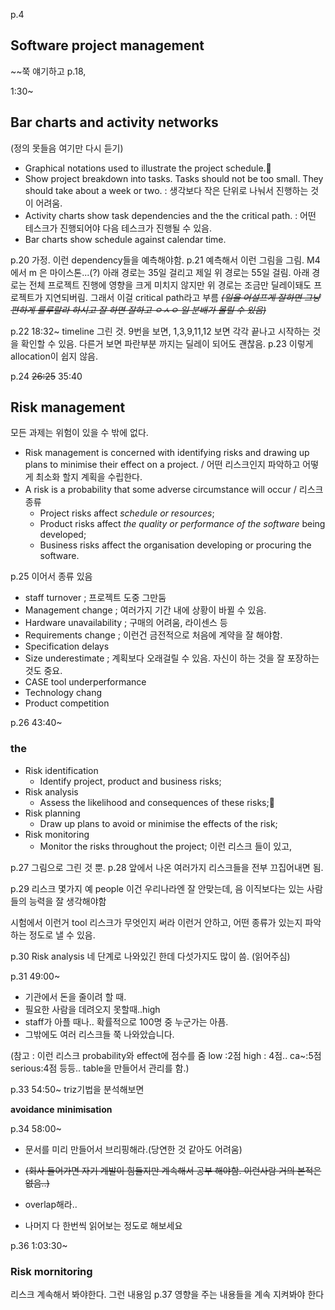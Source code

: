 p.4
## Software project management
~~쭉 얘기하고 p.18,



1:30~
## Bar charts and activity networks
(정의 못들음 여기만 다시 듣기)
* Graphical notations used to illustrate the project schedule.
* Show project breakdown into tasks. Tasks should not be too small. They should take about a week or two. : 생각보다 작은 단위로 나눠서 진행하는 것이 어려움.
* Activity charts show task dependencies and the the critical path. : 어떤 테스크가 진행되어야 다음 테스크가 진행될 수 있음.
* Bar charts show schedule against calendar time.


p.20 가정. 이런 dependency들을 예측해야함.
p.21 예측해서 이런 그림을 그림.
M4 에서 m 은 마이스톤...(?)
아래 경로는 35일 걸리고
제일 위 경로는 55일 걸림.
아래 경로는 전체 프로젝트 진행에 영향을 크게 미치지 않지만 위 경로는 조금만 딜레이돼도 프로젝트가 지연되버림. 그래서 이걸 critical path라고 부름
*~~(일을 어설프게 잘하면 그냥 편하게 룰루랄라 하시고 잘 하면 잘하고 ㅇㅅㅇ 일 분배가 몰릴 수 있음)~~*

p.22 18:32~
timeline 그린 것. 9번을 보면,
1,3,9,11,12 보면 각각 끝나고 시작하는 것을 확인할 수 있음.
다른거 보면 파란부분 까지는 딜레이 되어도 괜찮음.
p.23 이렇게 allocation이 쉽지 않음.


p.24 ~~26:25~~ 35:40
## Risk management
모든 과제는 위험이 있을 수 밖에 없다.
* Risk management is concerned with identifying risks and drawing up plans to minimise their effect on a project. / 어떤 리스크인지 파악하고 어떻게 최소화 할지 계획을 수립한다.
* A risk is a probability that some adverse circumstance will occur / 리스크 종류
  * Project risks affect *schedule or resources*;
  * Product risks affect *the quality or performance of the software* being developed;
  * Business risks affect the organisation developing or procuring the software.

p.25 이어서 종류 있음
* staff turnover ; 프로젝트 도중 그만둠
* Management change ; 여러가지 기간 내에 상황이 바뀔 수 있음.
* Hardware unavailability ; 구매의 어려움, 라이센스 등
* Requirements change ; 이런건 금전적으로 처음에 계약을 잘 해야함.
* Specification delays
* Size underestimate ; 계획보다 오래걸릴 수 있음. 자신이 하는 것을 잘 포장하는 것도 중요.
* CASE tool underperformance
* Technology chang
* Product competition

p.26 43:40~
### the
* Risk identification
  * Identify project, product and business risks;
* Risk analysis
  * Assess the likelihood and consequences of these risks;
* Risk planning
  * Draw up plans to avoid or minimise the effects of the risk;
* Risk monitoring
  * Monitor the risks throughout the project;
이런 리스크 들이 있고,

p.27 그림으로 그린 것 뿐.
p.28 앞에서 나온 여러가지 리스크들을 전부 끄집어내면 됨.

p.29 리스크 몇가지 예
people 이건 우리나라엔 잘 안맞는데, 음 이직보다는 있는 사람들의 능력을 잘 생각해야함

시험에서 이런거 tool 리스크가 무엇인지 써라 이런거 안하고, 어떤 종류가 있는지 파악하는 정도로 낼 수 있음.

p.30 Risk analysis
네 단계로 나와있긴 한데 다섯가지도 많이 씀.
(읽어주심)

p.31 49:00~
- 기관에서 돈을 줄이려 할 때.
- 필요한 사람을 데려오지 못할때..high
- staff가 아플 때나.. 확률적으로 100명 중 누군가는 아픔.
- 그밖에도 여러 리스크들 쭉 나와았습니다.

(참고 : 이런 리스크 probability와 effect에 점수를 줌 low :2점 high : 4점.. ca~:5점 serious:4점 등등.. table을 만들어서 관리를 함.)

p.33 54:50~
triz기법을 분석해보면

**avoidance**
**minimisation**

p.34 58:00~
- 문서를 미리 만들어서 브리핑해라.(당연한 것 같아도 어려움)
- ~~(회사 들어가면 자기 계발이 힘들지만 계속해서 공부 해야함. 이런사람 거의 본적은 없음..)~~
- overlap해라..

- 나머지 다 한번씩 읽어보는 정도로 해보세요

p.36 1:03:30~
### Risk mornitoring
리스크 계속해서 봐야한다. 그런 내용임
p.37 영향을 주는 내용들을 계속 지켜봐야 한다
